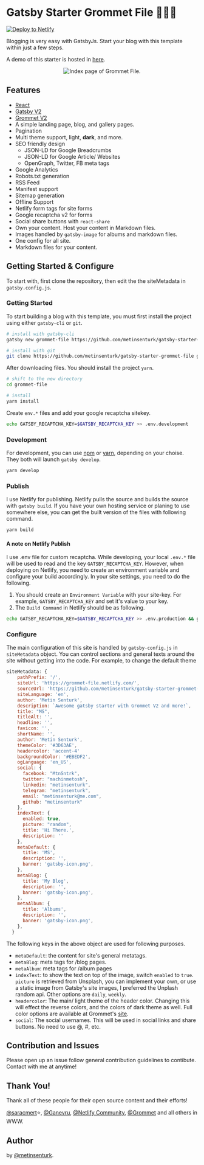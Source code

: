 # Gatsby Starter Grommet File :pushpin::closed_book::grapes:

<!-- Markdown snippet -->
[![Deploy to Netlify](https://www.netlify.com/img/deploy/button.svg)](https://app.netlify.com/start/deploy?repository=https://github.com/metinsenturk/gatsby-starter-grommet-file)

Blogging is very easy with GatsbyJs. Start your blog with this template within just a few steps.

A demo of this starter is hosted in [here](https://grommet-file.netlify.com/).

<p align="center">
  <img src="./content/readme/index-page.gif" alt="Index page of Grommet File.">
</p>

## Features

- [React](https://reactjs.org)
- [Gatsby V2](https://www.gatsbyjs.org)
- [Grommet V2](https://v2.grommet.io/)
- A simple landing page, blog, and gallery pages.
- Pagination
- Multi theme support, light, **dark**, and more.
- SEO friendly design
    - JSON-LD for Google Breadcrumbs
    - JSON-LD for Google Article/ Websites
    - OpenGraph, Twitter, FB meta tags
- Google Analytics
- Robots.txt generation
- RSS Feed
- Manifest support
- Sitemap generation
- Offline Support
- Netlify form tags for site forms
- Google recaptcha v2 for forms
- Social share buttons with `react-share`
- Own your content. Host your content in Markdown files.
- Images handled by `gatsby-image` for albums and markdown files.
- One config for all site.
- Markdown files for your content.

## Getting Started & Configure

To start with, first clone the repository, then edit the the siteMetadata in `gatsby.config.js`.

### Getting Started

To start building a blog with this template, you must first install the project using either `gatsby-cli` or `git`.

``` sh
# install with gatsby-cli
gatsby new grommet-file https://github.com/metinsenturk/gatsby-starter-grommet-file

# install with git
git clone https://github.com/metinsenturk/gatsby-starter-grommet-file grommet-file

```

After downloading files. You should install the project `yarn`.
``` sh
# shift to the new directory
cd grommet-file

# install
yarn install
```
Create `env.*` files and add your google recaptcha sitekey.

``` sh
echo GATSBY_RECAPTCHA_KEY=$GATSBY_RECAPTCHA_KEY >> .env.development
```

### Development

For development, you can use [npm](https://www.npmjs.com/) or [yarn](https://yarnpkg.com/en/), depending on your choise. They both will launch `gatsby develop`. 

``` sh
yarn develop 
```

### Publish

I use Netlify for publishing. Netlify pulls the source and builds the source with `gatsby build`. If you have your own hosting service or planing to use somewhere else, you can get the built version of the files with following command.

``` sh
yarn build
```

#### A note on Netlify Publish

I use .env file for custom recaptcha. While developing, your local `.env.*` file will be used to read and the key `GATSBY_RECAPTCHA_KEY`. However, when deploying on Netlify, you need to create an environment variable and configure your build accordingly. In your site settings, you need to do the following.

1. You should create an `Environment Variable` with your site-key. For example, `GATSBY_RECAPTCHA_KEY` and set it's value to your key.
2. The `Build Command` in Netlify should be as following.

``` sh
echo GATSBY_RECAPTCHA_KEY=$GATSBY_RECAPTCHA_KEY >> .env.production && gatsby build
```
### Configure

The main configuration of this site is handled by `gatsby-config.js` in `siteMetadata` object. You can control sections and general texts around the site without getting into the code. For example, to change the default theme

``` js
siteMetadata: {
    pathPrefix: '/',
    siteUrl: 'https://grommet-file.netlify.com/', 
    sourceUrl: 'https://github.com/metinsenturk/gatsby-starter-grommet-file',
    siteLanguage: 'en',
    author: 'Metin Senturk',
    description: `Awesome gatsby starter with Grommet V2 and more!`,
    title: "MS",
    titleAlt: '',
    headline: '',
    favicon: '', 
    shortName: '', 
    author: 'Metin Senturk', 
    themeColor: '#3D63AE',
    headercolor: 'accent-4' 
    backgroundColor: '#EBEDF2',
    ogLanguage: 'en_US',
    social: {
      facebook: "MtnSntrk",
      twitter: "machinmetosh",
      linkedin: "metinsenturk",
      telegram: "metinsenturk",
      email: "metinsenturk@me.com",
      github: "metinsenturk"
    },
    indexText: {
      enabled: true,
      picture: "random", 
      title: 'Hi There.',
      description: ''
    },
    metaDefault: {
      title: 'MS',
      description: '',
      banner: 'gatsby-icon.png',
    },
    metaBlog: {
      title: 'My Blog',
      description: '',
      banner: 'gatsby-icon.png',
    },
    metaAlbum: {
      title: 'Albums',
      description: '',
      banner: 'gatsby-icon.png',
    },
  }
```

The following keys in the above object are used for following purposes.

- `metaDefault`: the content for site's general metatags.
- `metaBlog`: meta tags for /blog pages.
- `metaAlbum`: meta tags for /album pages
- `indexText`: to show the text on top of the image, switch `enabled` to `true`. `picture` is retrieved from Unsplash, you can implement your own, or use a static image from Gatsby's site images, I preferred the Unplash random api. Other options are `daily`, `weekly`.
- `headercolor`: The main/ light theme of the header color. Changing this will effect the reverse colors, and the colors of dark theme as well. Full color options are available at Grommet's [site](https://v2.grommet.io/components#Color).
- `social`: The social usernames. This will be used in social links and share buttons. No need to use @, #, etc.

## Contribution and Issues

Please open up an issue follow general contribution guidelines to contibute. Contact with me at anytime!

## Thank You!

Thank all of these people for their open source content and their efforts!

[@saracmert](https://github.com/saracmert):star:, [@Ganevru](https://github.com/Ganevru), [@Netlify Community](https://community.netlify.com/), [@Grommet](https://github.com/grommet) and all others in WWW.

## Author

by [@metinsenturk](https://github.com/metinsenturk).